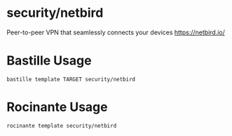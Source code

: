 # security/netbird
Peer-to-peer VPN that seamlessly connects your devices
https://netbird.io/

# Bastille Usage
```shell
bastille template TARGET security/netbird
```

# Rocinante Usage
```shell
rocinante template security/netbird
```
